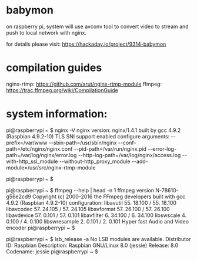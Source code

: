 # babymon
on raspberry pi, system will use avconv tool to convert video to stream and push to local network with nginx.

for details please visit: https://hackaday.io/project/9314-babymon

# compilation guides
nginx-rtmp: https://github.com/arut/nginx-rtmp-module
ffmpeg: https://trac.ffmpeg.org/wiki/CompilationGuide

# system information:

pi@raspberrypi ~ $ nginx -V
nginx version: nginx/1.4.1
built by gcc 4.9.2 (Raspbian 4.9.2-10) 
TLS SNI support enabled
configure arguments: --prefix=/var/www --sbin-path=/usr/sbin/nginx --conf-path=/etc/nginx/nginx.conf --pid-path=/var/run/nginx.pid --error-log-path=/var/log/nginx/error.log --http-log-path=/var/log/nginx/access.log --with-http_ssl_module --without-http_proxy_module --add-module=/usr/src/nginx-rtmp-module

pi@raspberrypi ~ $ 

pi@raspberrypi ~ $ ffmpeg --help | head -n 1
ffmpeg version N-78610-g56e2cd9 Copyright (c) 2000-2016 the FFmpeg developers
  built with gcc 4.9.2 (Raspbian 4.9.2-10)
  configuration: 
  libavutil      55. 18.100 / 55. 18.100
  libavcodec     57. 24.105 / 57. 24.105
  libavformat    57. 26.100 / 57. 26.100
  libavdevice    57.  0.101 / 57.  0.101
  libavfilter     6. 34.100 /  6. 34.100
  libswscale      4.  0.100 /  4.  0.100
  libswresample   2.  0.101 /  2.  0.101
Hyper fast Audio and Video encoder
pi@raspberrypi ~ $ 

pi@raspberrypi ~ $ lsb_release -a
No LSB modules are available.
Distributor ID:	Raspbian
Description:	Raspbian GNU/Linux 8.0 (jessie)
Release:	8.0
Codename:	jessie
pi@raspberrypi ~ $ 
